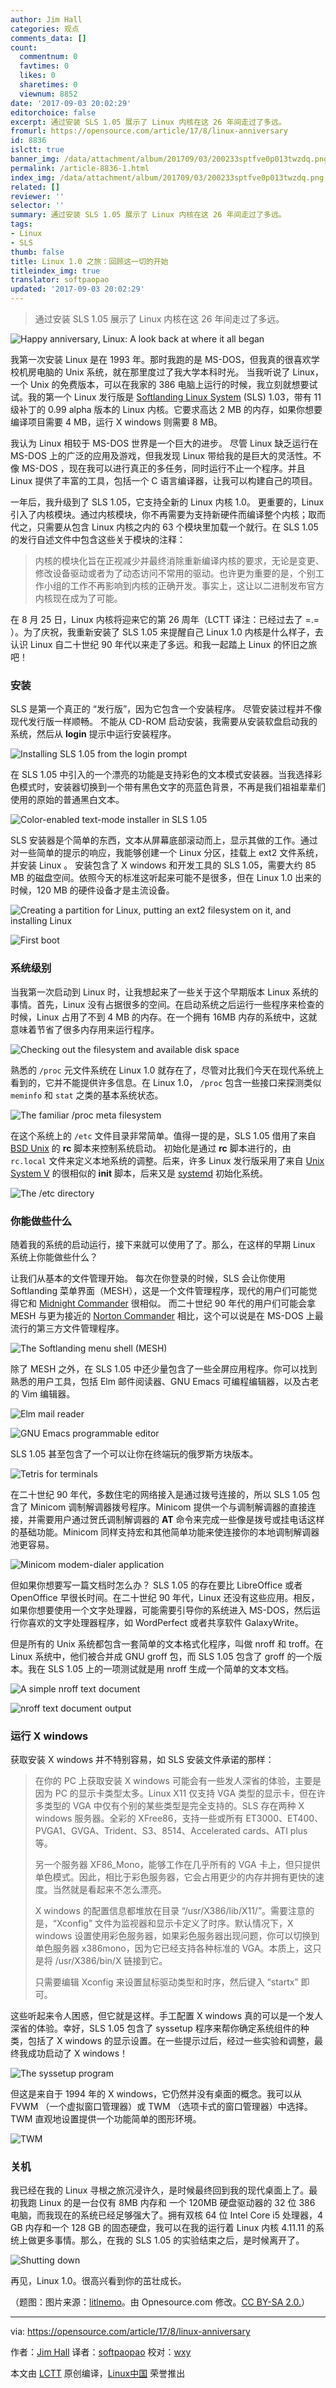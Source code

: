 ```yaml
---
author: Jim Hall
categories: 观点
comments_data: []
count:
  commentnum: 0
  favtimes: 0
  likes: 0
  sharetimes: 0
  viewnum: 8852
date: '2017-09-03 20:02:29'
editorchoice: false
excerpt: 通过安装 SLS 1.05 展示了 Linux 内核在这 26 年间走过了多远。
fromurl: https://opensource.com/article/17/8/linux-anniversary
id: 8836
islctt: true
banner_img: /data/attachment/album/201709/03/200233sptfve0p013twzdq.png
permalink: /article-8836-1.html
index_img: /data/attachment/album/201709/03/200233sptfve0p013twzdq.png.thumb.jpg
related: []
reviewer: ''
selector: ''
summary: 通过安装 SLS 1.05 展示了 Linux 内核在这 26 年间走过了多远。
tags:
- Linux
- SLS
thumb: false
title: Linux 1.0 之旅：回顾这一切的开始
titleindex_img: true
translator: softpaopao
updated: '2017-09-03 20:02:29'
---
```



> 
> 通过安装 SLS 1.05 展示了 Linux 内核在这 26 年间走过了多远。
> 
> 
> 


![Happy anniversary, Linux: A look back at where it all began](/data/attachment/album/201709/03/200233sptfve0p013twzdq.png "Happy anniversary, Linux: A look back at where it all began")


我第一次安装 Linux 是在 1993 年。那时我跑的是 MS-DOS，但我真的很喜欢学校机房电脑的 Unix 系统，就在那里度过了我大学本科时光。 当我听说了 Linux，一个 Unix 的免费版本，可以在我家的 386 电脑上运行的时候，我立刻就想要试试。我的第一个 Linux 发行版是 [Softlanding Linux System](https://en.wikipedia.org/wiki/Softlanding_Linux_System) (SLS) 1.03，带有 11 级补丁的 0.99 alpha 版本的 Linux 内核。它要求高达 2 MB 的内存，如果你想要编译项目需要 4 MB，运行 X windows 则需要 8 MB。


我认为 Linux 相较于 MS-DOS 世界是一个巨大的进步。 尽管 Linux 缺乏运行在 MS-DOS 上的广泛的应用及游戏，但我发现 Linux 带给我的是巨大的灵活性。不像 MS-DOS ，现在我可以进行真正的多任务，同时运行不止一个程序。并且 Linux 提供了丰富的工具，包括一个 C 语言编译器，让我可以构建自己的项目。


一年后，我升级到了 SLS 1.05，它支持全新的 Linux 内核 1.0。 更重要的，Linux 引入了内核模块。通过内核模块，你不再需要为支持新硬件而编译整个内核；取而代之，只需要从包含 Linux 内核之内的 63 个模块里加载一个就行。在 SLS 1.05 的发行自述文件中包含这些关于模块的注释：



> 
> 内核的模块化旨在正视减少并最终消除重新编译内核的要求，无论是变更、修改设备驱动或者为了动态访问不常用的驱动。也许更为重要的是，个别工作小组的工作不再影响到内核的正确开发。事实上，这让以二进制发布官方内核现在成为了可能。
> 
> 
> 


在 8 月 25 日，Linux 内核将迎来它的第 26 周年（LCTT 译注：已经过去了 =.= ）。为了庆祝，我重新安装了 SLS 1.05 来提醒自己 Linux 1.0 内核是什么样子，去认识 Linux 自二十世纪 90 年代以来走了多远。和我一起踏上 Linux 的怀旧之旅吧！


### 安装


SLS 是第一个真正的 “发行版”，因为它包含一个安装程序。 尽管安装过程并不像现代发行版一样顺畅。 不能从 CD-ROM 启动安装，我需要从安装软盘启动我的系统，然后从 **login** 提示中运行安装程序。


![Installing SLS 1.05 from the login prompt](/data/attachment/album/201709/03/200234llktk4abge6qtkb4.png "Installing SLS 1.05 from the login prompt")


在 SLS 1.05 中引入的一个漂亮的功能是支持彩色的文本模式安装器。当我选择彩色模式时，安装器切换到一个带有黑色文字的亮蓝色背景，不再是我们祖祖辈辈们使用的原始的普通黑白文本。


![Color-enabled text-mode installer in SLS 1.05](/data/attachment/album/201709/03/200234z1tet1604h77m1cb.png "Color-enabled text-mode installer in SLS 1.05")


SLS 安装器是个简单的东西，文本从屏幕底部滚动而上，显示其做的工作。通过对一些简单的提示的响应，我能够创建一个 Linux 分区，挂载上 ext2 文件系统，并安装 Linux 。 安装包含了 X windows 和开发工具的 SLS 1.05，需要大约 85 MB 的磁盘空间。依照今天的标准这听起来可能不是很多，但在 Linux 1.0 出来的时候，120 MB 的硬件设备才是主流设备。


![Creating a partition for Linux, putting an ext2 filesystem on it, and installing Linux](/data/attachment/album/201709/03/200235wsn2uitws5l09s9t.png "Creating a partition for Linux, putting an ext2 filesystem on it, and installing Linux")


![First boot](/data/attachment/album/201709/03/200235beiun1ufey3uanjo.png "First boot")


### 系统级别


当我第一次启动到 Linux 时，让我想起来了一些关于这个早期版本 Linux 系统的事情。首先，Linux 没有占据很多的空间。在启动系统之后运行一些程序来检查的时候，Linux 占用了不到 4 MB 的内存。在一个拥有 16MB 内存的系统中，这就意味着节省了很多内存用来运行程序。


![Checking out the filesystem and available disk space](/data/attachment/album/201709/03/200236cbwkwzyawhadm8y8.png "Checking out the filesystem and available disk space")


熟悉的 `/proc` 元文件系统在 Linux 1.0 就存在了，尽管对比我们今天在现代系统上看到的，它并不能提供许多信息。在 Linux 1.0， `/proc` 包含一些接口来探测类似 `meminfo` 和 `stat` 之类的基本系统状态。


![The familiar /proc meta filesystem](/data/attachment/album/201709/03/200236hlqi0l2g05tl0lh1.png "The familiar /proc meta filesystem")


在这个系统上的 `/etc` 文件目录非常简单。值得一提的是，SLS 1.05 借用了来自 [BSD Unix](https://en.wikipedia.org/wiki/Berkeley_Software_Distribution) 的 **rc** 脚本来控制系统启动。 初始化是通过 **rc** 脚本进行的，由 `rc.local` 文件来定义本地系统的调整。后来，许多 Linux 发行版采用了来自 [Unix System V](https://en.wikipedia.org/wiki/UNIX_System_V) 的很相似的 **init** 脚本，后来又是 [systemd](https://en.wikipedia.org/wiki/Systemd) 初始化系统。


![The /etc directory](/data/attachment/album/201709/03/200237b4imixd85zhri644.png "The /etc directory")


### 你能做些什么


随着我的系统的启动运行，接下来就可以使用了了。那么，在这样的早期 Linux 系统上你能做些什么？


让我们从基本的文件管理开始。 每次在你登录的时候，SLS 会让你使用 Softlanding 菜单界面（MESH），这是一个文件管理程序，现代的用户们可能觉得它和 [Midnight Commander](https://midnight-commander.org/) 很相似。 而二十世纪 90 年代的用户们可能会拿 MESH 与更为接近的 [Norton Commander](https://en.wikipedia.org/wiki/Norton_Commander) 相比，这个可以说是在 MS-DOS 上最流行的第三方文件管理程序。


![The Softlanding menu shell (MESH)](/data/attachment/album/201709/03/200237xuc27l10ttemjztl.png "The Softlanding menu shell (MESH)")


除了 MESH 之外，在 SLS 1.05 中还少量包含了一些全屏应用程序。你可以找到熟悉的用户工具，包括 Elm 邮件阅读器、GNU Emacs 可编程编辑器，以及古老的 Vim 编辑器。


![Elm mail reader](/data/attachment/album/201709/03/200238g821lltit8m1xfr1.png "Elm mail reader")


![GNU Emacs programmable editor](/data/attachment/album/201709/03/200238c9zn4ivenvhveqrs.png "GNU Emacs programmable editor")


SLS 1.05 甚至包含了一个可以让你在终端玩的俄罗斯方块版本。


![Tetris for terminals](/data/attachment/album/201709/03/200239iyviailypdpvvtvr.png "Tetris for terminals")


在二十世纪 90 年代，多数住宅的网络接入是通过拨号连接的，所以 SLS 1.05 包含了 Minicom 调制解调器拨号程序。Minicom 提供一个与调制解调器的直接连接，并需要用户通过贺氏调制解调器的 **AT** 命令来完成一些像是拨号或挂电话这样的基础功能。Minicom 同样支持宏和其他简单功能来使连接你的本地调制解调器池更容易。


![Minicom modem-dialer application](/data/attachment/album/201709/03/200239l0wzqyuoyy9498z2.png "Minicom modem-dialer application")


但如果你想要写一篇文档时怎么办？ SLS 1.05 的存在要比 LibreOffice 或者 OpenOffice 早很长时间。在二十世纪 90 年代，Linux 还没有这些应用。相反，如果你想要使用一个文字处理器，可能需要引导你的系统进入 MS-DOS，然后运行你喜欢的文字处理器程序，如 WordPerfect 或者共享软件 GalaxyWrite。


但是所有的 Unix 系统都包含一套简单的文本格式化程序，叫做 nroff 和 troff。在 Linux 系统中，他们被合并成 GNU groff 包，而 SLS 1.05 包含了 groff 的一个版本。我在 SLS 1.05 上的一项测试就是用 nroff 生成一个简单的文本文档。


![A simple nroff text document](/data/attachment/album/201709/03/200240z6pnnfcxnfy6fpx0.png "A simple nroff text document")


![nroff text document output](/data/attachment/album/201709/03/200241snm0mb41m7jxoxlm.png "nroff text document output")


### 运行 X windows


获取安装 X windows 并不特别容易，如 SLS 安装文件承诺的那样：



> 
> 在你的 PC 上获取安装 X windows 可能会有一些发人深省的体验，主要是因为 PC 的显示卡类型太多。Linux X11 仅支持 VGA 类型的显示卡，但在许多类型的 VGA 中仅有个别的某些类型是完全支持的。SLS 存在两种 X windows 服务器。全彩的 XFree86，支持一些或所有 ET3000、ET400、PVGA1、GVGA、Trident、S3、8514、Accelerated cards、ATI plus 等。
> 
> 
> 另一个服务器 XF86\_Mono，能够工作在几乎所有的 VGA 卡上，但只提供单色模式。因此，相比于彩色服务器，它会占用更少的内存并拥有更快的速度。当然就是看起来不怎么漂亮。
> 
> 
> X windows 的配置信息都堆放在目录 “/usr/X386/lib/X11/”。需要注意的是，“Xconfig” 文件为监视器和显示卡定义了时序。默认情况下，X windows 设置使用彩色服务器，如果彩色服务器出现问题，你可以切换到单色服务器 x386mono，因为它已经支持各种标准的 VGA。本质上，这只是将 /usr/X386/bin/X 链接到它。
> 
> 
> 只需要编辑 Xconfig 来设置鼠标驱动类型和时序，然后键入 “startx” 即可。
> 
> 
> 


这些听起来令人困惑，但它就是这样。手工配置 X windows 真的可以是一个发人深省的体验。幸好，SLS 1.05 包含了 syssetup 程序来帮你确定系统组件的种类，包括了 X windows 的显示设置。在一些提示过后，经过一些实验和调整，最终我成功启动了 X windows！


![The syssetup program](/data/attachment/album/201709/03/200241k0dr4h548c2444dv.png "The syssetup program")


但这是来自于 1994 年的 X windows，它仍然并没有桌面的概念。我可以从 FVWM （一个虚拟窗口管理器）或 TWM （选项卡式的窗口管理器）中选择。TWM 直观地设置提供一个功能简单的图形环境。


![TWM](/data/attachment/album/201709/03/200243grmcggnmjvwj9iio.png "TWM")


### 关机


我已经在我的 Linux 寻根之旅沉浸许久，是时候最终回到我的现代桌面上了。最初我跑 Linux 的是一台仅有 8MB 内存和 一个 120MB 硬盘驱动器的 32 位 386 电脑，而我现在的系统已经足够强大了。拥有双核 64 位 Intel Core i5 处理器，4 GB 内存和一个 128 GB 的固态硬盘，我可以在我的运行着 Linux 内核 4.11.11 的系统上做更多事情。那么，在我的 SLS 1.05 的实验结束之后，是时候离开了。


![Shutting down](/data/attachment/album/201709/03/200243e9w82pgh9n39cpza.png "Shutting down")


再见，Linux 1.0。很高兴看到你的茁壮成长。


（题图：图片来源：[litlnemo](https://www.flickr.com/photos/litlnemo/19777182/)。由 Opnesource.com 修改。[CC BY-SA 2.0.](https://creativecommons.org/licenses/by-sa/2.0/)）




---


via: <https://opensource.com/article/17/8/linux-anniversary>


作者：[Jim Hall](https://opensource.com/users/jim-hall) 译者：[softpaopao](https://github.com/softpaopao) 校对：[wxy](https://github.com/wxy)


本文由 [LCTT](https://github.com/LCTT/TranslateProject) 原创编译，[Linux中国](https://linux.cn/) 荣誉推出
